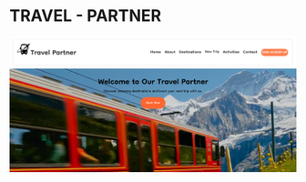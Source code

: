 # TRAVEL - PARTNER

![](https://github.com/sdeelip135/Travel-partner/blob/main/images/Website/1.png)
